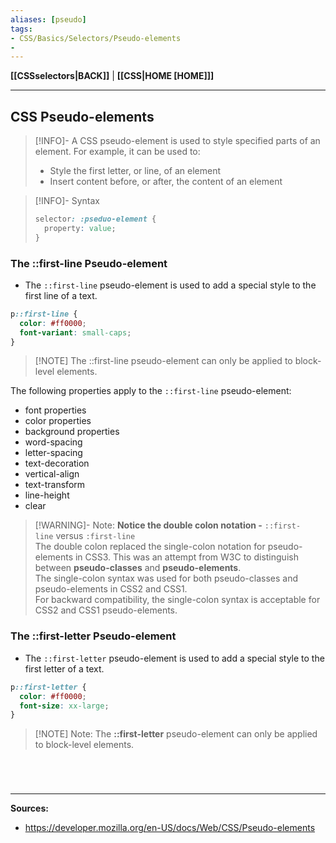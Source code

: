 ```yaml
---
aliases: [pseudo]
tags:
- CSS/Basics/Selectors/Pseudo-elements
- 
---
```

**[[CSSselectors|BACK]]** | **[[CSS|HOME [HOME]]]**

---
## CSS Pseudo-elements
>[!INFO]- A CSS pseudo-element is used to style specified parts of an element.
>For example, it can be used to:
>- Style the first letter, or line, of an element
>- Insert content before, or after, the content of an element

>[!INFO]- Syntax
>```CSS
> selector: :pseduo-element {
> 	property: value;
> }
>```

### The ::first-line Pseudo-element
- The `::first-line` pseudo-element is used to add a special style to the first line of a text.
```CSS
p::first-line {
  color: #ff0000;
  font-variant: small-caps;
}
```
>[!NOTE] The ::first-line pseudo-element can only be applied to block-level elements.

The following properties apply to the `::first-line` pseudo-element:
-   font properties
-   color properties
-   background properties
-   word-spacing
-   letter-spacing
-   text-decoration
-   vertical-align
-   text-transform
-   line-height
-   clear

>[!WARNING]- Note:
> **Notice the double colon notation -** `::first-line` versus `:first-line`  
> The double colon replaced the single-colon notation for pseudo-elements in CSS3. This was an attempt from W3C to distinguish between **pseudo-classes** and **pseudo-elements**.  
> The single-colon syntax was used for both pseudo-classes and pseudo-elements in CSS2 and CSS1.  
> For backward compatibility, the single-colon syntax is acceptable for CSS2 and CSS1 pseudo-elements.

### The ::first-letter Pseudo-element
- The `::first-letter` pseudo-element is used to add a special style to the first letter of a text.
```CSS
p::first-letter {
  color: #ff0000;
  font-size: xx-large;
}
```
>[!NOTE] Note:
> The **::first-letter** pseudo-element can only be applied to block-level elements.

# 

<br>

---
**Sources:**
- https://developer.mozilla.org/en-US/docs/Web/CSS/Pseudo-elements